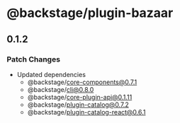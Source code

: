 # @backstage/plugin-bazaar

## 0.1.2

### Patch Changes

- Updated dependencies
  - @backstage/core-components@0.7.1
  - @backstage/cli@0.8.0
  - @backstage/core-plugin-api@0.1.11
  - @backstage/plugin-catalog@0.7.2
  - @backstage/plugin-catalog-react@0.6.1
